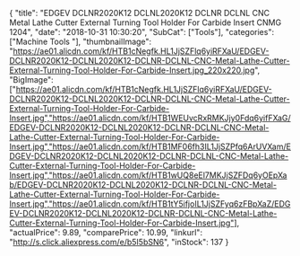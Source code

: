 {
	"title": "EDGEV DCLNR2020K12 DCLNL2020K12 DCLNR DCLNL CNC Metal Lathe Cutter External Turning Tool Holder For Carbide Insert CNMG 1204",
	"date": "2018-10-31 10:30:20",
	"SubCat": ["Tools"],
	"categories": ["Machine Tools "],
	"thumbnailImage": "https://ae01.alicdn.com/kf/HTB1cNegfk.HL1JjSZFlq6yiRFXaU/EDGEV-DCLNR2020K12-DCLNL2020K12-DCLNR-DCLNL-CNC-Metal-Lathe-Cutter-External-Turning-Tool-Holder-For-Carbide-Insert.jpg_220x220.jpg",
	"BigImage": ["https://ae01.alicdn.com/kf/HTB1cNegfk.HL1JjSZFlq6yiRFXaU/EDGEV-DCLNR2020K12-DCLNL2020K12-DCLNR-DCLNL-CNC-Metal-Lathe-Cutter-External-Turning-Tool-Holder-For-Carbide-Insert.jpg","https://ae01.alicdn.com/kf/HTB1WEUvcRxRMKJjy0Fdq6yifFXaG/EDGEV-DCLNR2020K12-DCLNL2020K12-DCLNR-DCLNL-CNC-Metal-Lathe-Cutter-External-Turning-Tool-Holder-For-Carbide-Insert.jpg","https://ae01.alicdn.com/kf/HTB1MF06fh3IL1JjSZPfq6ArUVXam/EDGEV-DCLNR2020K12-DCLNL2020K12-DCLNR-DCLNL-CNC-Metal-Lathe-Cutter-External-Turning-Tool-Holder-For-Carbide-Insert.jpg","https://ae01.alicdn.com/kf/HTB1wUQ8eEl7MKJjSZFDq6yOEpXab/EDGEV-DCLNR2020K12-DCLNL2020K12-DCLNR-DCLNL-CNC-Metal-Lathe-Cutter-External-Turning-Tool-Holder-For-Carbide-Insert.jpg","https://ae01.alicdn.com/kf/HTB1tY5ifjoIL1JjSZFyq6zFBpXaZ/EDGEV-DCLNR2020K12-DCLNL2020K12-DCLNR-DCLNL-CNC-Metal-Lathe-Cutter-External-Turning-Tool-Holder-For-Carbide-Insert.jpg"],
	"actualPrice": 9.89,
	"comparePrice": 10.99,
	"linkurl": "http://s.click.aliexpress.com/e/b5I5bSN6",
	"inStock": 137
}
